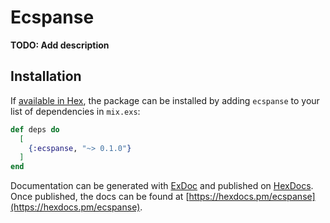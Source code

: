 # Ecspanse

**TODO: Add description**

## Installation

If [available in Hex](https://hex.pm/docs/publish), the package can be installed
by adding `ecspanse` to your list of dependencies in `mix.exs`:

```elixir
def deps do
  [
    {:ecspanse, "~> 0.1.0"}
  ]
end
```

Documentation can be generated with [ExDoc](https://github.com/elixir-lang/ex_doc)
and published on [HexDocs](https://hexdocs.pm). Once published, the docs can
be found at [https://hexdocs.pm/ecspanse](https://hexdocs.pm/ecspanse).

